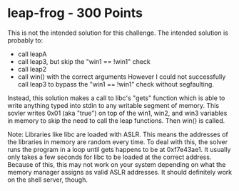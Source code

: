 # leap-frog - 300 Points

This is not the intended solution for this challenge. The intended solution is probably to:
* call leapA
* call leap3, but skip the "win1 == !win1" check
* call leap2
* call win() with the correct arguments
However I could not successfully call leap3 to bypass the "win1 == !win1" check without segfaulting.

Instead, this solution makes a call to libc's "gets" function which is able to write anything typed into stdin to any writable segment of memory.
This sovler writes 0x01 (aka "true") on top of the win1, win2, and win3 variables in memory to skip the need to call the leap functions.
Then win() is called.

Note: Libraries like libc are loaded with ASLR. This means the addresses of the libraries in memory are random every time. To deal with this, the solver
runs the program in a loop until gets happens to be at 0xf7e43ae1. It usually only takes a few seconds for libc to be loaded at the correct address.
Because of this, this may not work on your system depending on what the memory manager assigns as valid ASLR addresses. It should definitely work on the shell server, though.
